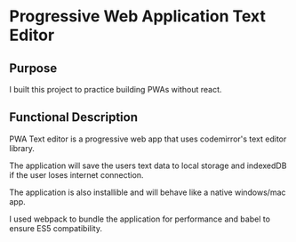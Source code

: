# Progressive Web Application Text Editor

## Purpose

I built this project to practice building PWAs without react.

## Functional Description

PWA Text editor is a progressive web app that uses codemirror's text editor library.

The application will save the users text data to local storage and indexedDB if the user loses internet connection.

The application is also installible and will behave like a native windows/mac app.

I used webpack to bundle the application for performance and babel to ensure ES5 compatibility.
